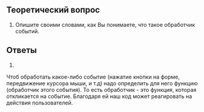 ## Теоретический вопрос 

1. Опишите своими словами, как Вы понимаете, что такое обработчик событий.

## Ответы

1. 
Чтоб обработать какое-либо событие (нажатие кнопки на форме, передвижение курсора мыши, и т.д) надо определить для него функцию (обработчик этого события). То есть обработчик - это функция, которая откликается на событие. Благодаря ей наш код может реагировать на действия пользователей.